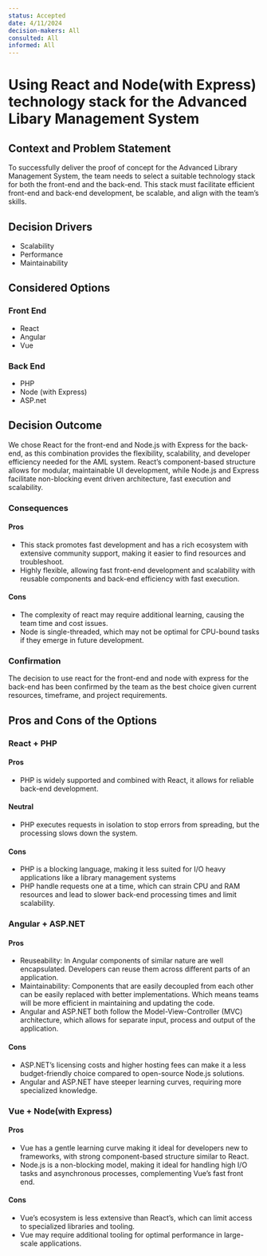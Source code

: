 ```yaml
---
status: Accepted
date: 4/11/2024
decision-makers: All
consulted: All
informed: All
---
```


# Using React and Node(with Express) technology stack for the Advanced Libary Management System

## Context and Problem Statement

To successfully deliver the proof of concept for the Advanced Library Management System, the team needs to select a suitable technology 
stack for both the front-end and the back-end. 
This stack must facilitate efficient front-end and back-end development, be scalable, and align with the team’s skills.

## Decision Drivers
* Scalability
* Performance
* Maintainability

## Considered Options
### Front End 
* React
* Angular
* Vue
### Back End
* PHP
* Node (with Express)
* ASP.net

## Decision Outcome

We chose React for the front-end and Node.js with Express for the back-end, as this combination provides the flexibility, scalability, 
and developer efficiency needed for the AML system. React’s component-based structure allows for modular, maintainable UI development, 
while Node.js and Express facilitate non-blocking event driven architecture, fast execution and scalability.

### Consequences
#### Pros
* This stack promotes fast development and has a rich ecosystem with extensive community support, making it easier to find resources and troubleshoot.
* Highly flexible, allowing fast front-end development and scalability with reusable components and back-end efficiency with fast execution.
#### Cons
* The complexity of react may require additional learning, causing the team time and cost issues.
* Node is single-threaded, which may not be optimal for CPU-bound tasks if they emerge in future development.

### Confirmation
The decision to use react for the front-end and node with express for the back-end
has been confirmed by the team as the best choice given current resources, timeframe, and project requirements.


## Pros and Cons of the Options

### React + PHP
#### Pros
* PHP is widely supported and combined with React, it allows for reliable back-end development.

#### Neutral 
* PHP executes requests in isolation to stop errors from spreading, but the processing slows down the system.
#### Cons
* PHP is a blocking language, making it less suited for I/O heavy applications like a library management systems
* PHP handle requests one at a time, which can strain CPU and RAM resources and lead to slower back-end processing times and limit scalability.


### Angular + ASP.NET
#### Pros
* Reuseability: In Angular components of similar nature are well encapsulated. Developers can reuse them across different parts of an application.
* Maintainability: Components that are easily decoupled from each other can be easily replaced with better implementations. Which means teams will be more efficient in maintaining and updating the code.
* Angular and ASP.NET both follow the Model-View-Controller (MVC) architecture, which allows for separate input, process and output of the application.

#### Cons
* ASP.NET’s licensing costs and higher hosting fees can make it a less budget-friendly choice compared to open-source Node.js solutions.
* Angular and ASP.NET have steeper learning curves, requiring more specialized knowledge.

### Vue + Node(with Express)
#### Pros
* Vue has a gentle learning curve making it ideal for developers new to frameworks, with strong component-based structure similar to React.
* Node.js is a non-blocking model, making it ideal for handling high I/O tasks and asynchronous processes, complementing Vue’s fast front end.
#### Cons 
* Vue’s ecosystem is less extensive than React’s, which can limit access to specialized libraries and tooling.
* Vue may require additional tooling for optimal performance in large-scale applications.
